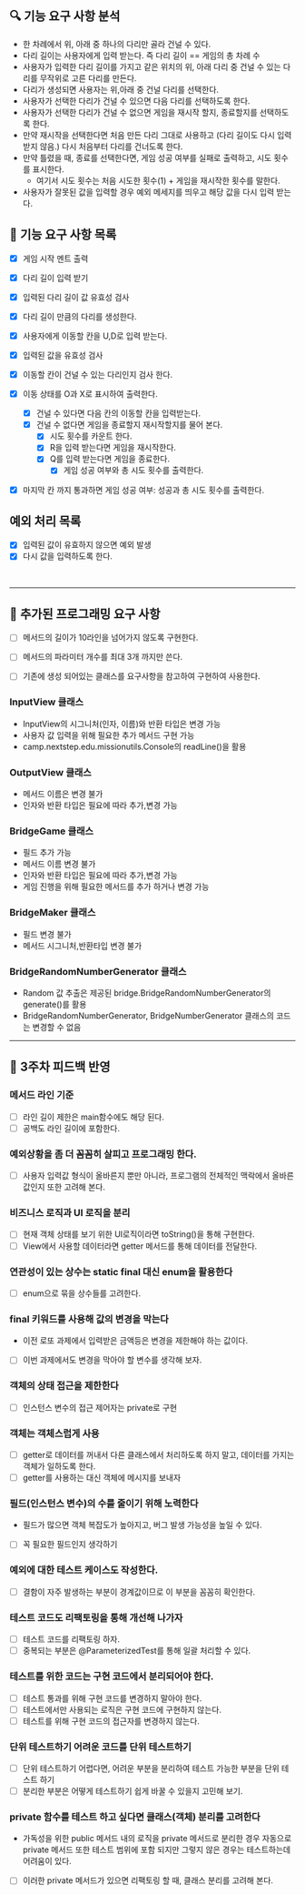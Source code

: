 


## 🔍 기능 요구 사항 분석

- 한 차례에서 위, 아래 중 하나의 다리만 골라 건널 수 있다.
- 다리 길이는 사용자에게 입력 받는다. 즉 다리 길이 == 게임의 총 차례 수
- 사용자가 입력한 다리 길이를 가지고 같은 위치의 위, 아래 다리 중 건널 수 있는 다리를 무작위로 고른 다리를 만든다.
- 다리가 생성되면 사용자는 위,아래 중 건널 다리를 선택한다.
- 사용자가 선택한 다리가 건널 수 있으면 다음 다리를 선택하도록 한다.
- 사용자가 선택한 다리가 건널 수 없으면 게임을 재시작 할지, 종료할지를 선택하도록 한다.
- 만약 재시작을 선택한다면 처음 만든 다리 그대로 사용하고 (다리 길이도 다시 입력받지 않음.) 다시 처음부터 다리를 건너도록 한다.
- 만약 틀렸을 때, 종료를 선택한다면, 게임 성공 여부를 실패로 출력하고, 시도 횟수를 표시한다.
    - 여기서 시도 횟수는 처음 시도한 횟수(1) + 게임을 재시작한 횟수를 말한다.
- 사용자가 잘못된 값을 입력할 경우 예외 메세지를 띄우고 해당 값을 다시 입력 받는다.


## 🚦 기능 요구 사항 목록

+ [x] 게임 시작 멘트 출력
+ [x] 다리 길이 입력 받기
+ [x] 입력된 다리 길이 값 유효성 검사
+ [x] 다리 길이 만큼의 다리를 생성한다.
+ [x] 사용자에게 이동할 칸을 U,D로 입력 받는다.
+ [x] 입력된 값을 유효성 검사
+ [x] 이동할 칸이 건널 수 있는 다리인지 검사 한다.
+ [x] 이동 상태를 O과 X로 표시하여 출력한다.
    + [x] 건널 수 있다면 다음 칸의 이동할 칸을 입력받는다.
    + [x] 건널 수 없다면 게임을 종료할지 재시작할지를 물어 본다.
        + [x] 시도 횟수를 카운트 한다.
        + [x] R을 입력 받는다면 게임을 재시작한다.
        + [x] Q를 입력 받는다면 게임을 종료한다.
            + [x] 게임 성공 여부와 총 시도 횟수를 출력한다.
+ [x] 마지막 칸 까지 통과하면 게임 성공 여부: 성공과 총 시도 횟수를 출력한다.


## 예외 처리 목록
+ [x] 입력된 값이 유효하지 않으면 예외 발생
+ [x] 다시 값을 입력하도록 한다.

<br/>
<hr/>

## 🌊 추가된 프로그래밍 요구 사항

+ [ ] 메서드의 길이가 10라인을 넘어가지 않도록 구현한다.
+ [ ] 메서드의 파라미터 개수를 최대 3개 까지만 쓴다.
+ [ ] 기존에 생성 되어있는 클래스를 요구사항을 참고하여 구현하여 사용한다.


### InputView 클래스

- InputView의 시그니처(인자, 이름)와 반환 타입은 변경 가능
- 사용자 값 입력을 위해 필요한 추가 메서드 구현 가능
- camp.nextstep.edu.missionutils.Console의 readLine()을 활용

### OutputView 클래스

- 메서드 이름은 변경 불가
- 인자와 반환 타입은 필요에 따라 추가,변경 가능


### BridgeGame 클래스

- 필드 추가 가능
- 메서드 이름 변경 불가
- 인자와 반환 타입은 필요에 따라 추가,변경 가능
- 게임 진행을 위해 필요한 메서드를 추가 하거나 변경 가능

### BridgeMaker 클래스

- 필드 변경 불가
- 메서드 시그니처,반환타입 변경 불가

### BridgeRandomNumberGenerator 클래스

- Random 값 추출은 제공된 bridge.BridgeRandomNumberGenerator의 generate()를 활용
- BridgeRandomNumberGenerator, BridgeNumberGenerator 클래스의 코드는 변경할 수 없음


<hr/>

## 🚀 3주차 피드백 반영

### 메서드 라인 기준
+ [ ] 라인 길이 제한은 main함수에도 해당 된다. 
+ [ ] 공백도 라인 길이에 포함한다.

### 예외상황을 좀 더 꼼꼼히 살피고 프로그래밍 한다.
+ [ ] 사용자 입력값 형식이 올바른지 뿐만 아니라, 프로그램의 전체적인 맥락에서 올바른 값인지 또한 고려해 본다.

### 비즈니스 로직과 UI 로직을 분리
+ [ ] 현재 객체 상태를 보기 위한 UI로직이라면 toString()을 통해 구현한다.
+ [ ] View에서 사용할 데이터라면 getter 메서드를 통해 데이터를 전달한다.

### 연관성이 있는 상수는 static final 대신 enum을 활용한다
+ [ ] enum으로 묶을 상수들를 고려한다.

### final 키워드를 사용해 값의 변경을 막는다
- 이전 로또 과제에서 입력받은 금액등은 변경을 제한해야 하는 값이다.
+ [ ] 이번 과제에서도 변경을 막아야 할 변수를 생각해 보자.

### 객체의 상태 접근을 제한한다
+ [ ] 인스턴스 변수의 접근 제어자는 private로 구현

### 객체는 객체스럽게 사용
+ [ ] getter로 데이터를 꺼내서 다른 클래스에서 처리하도록 하지 말고, 데이터를 가지는 객체가 일하도록 한다.
+ [ ] getter를 사용하는 대신 객체에 메시지를 보내자

### 필드(인스턴스 변수)의 수를 줄이기 위해 노력한다
- 필드가 많으면 객체 복잡도가 높아지고, 버그 발생 가능성을 높일 수 있다.
+ [ ] 꼭 필요한 필드인지 생각하기


### 예외에 대한 테스트 케이스도 작성한다.
+ [ ] 결함이 자주 발생하는 부분이 경계값이므로 이 부분을 꼼꼼히 확인한다.

### 테스트 코드도 리팩토링을 통해 개선해 나가자
+ [ ] 테스트 코드를 리팩토링 하자.
+ [ ] 중복되는 부분은 @ParameterizedTest를 통해 일괄 처리할 수 있다.

### 테스트를 위한 코드는 구현 코드에서 분리되어야 한다.
+ [ ] 테스트 통과를 위해 구현 코드를 변경하지 말아야 한다.
+ [ ] 테스트에서만 사용되는 로직은 구현 코드에 구현하지 않는다.
+ [ ] 테스트를 위해 구현 코드의 접근자를 변경하지 않는다.

### 단위 테스트하기 어려운 코드를 단위 테스트하기
+ [ ] 단위 테스트하기 어렵다면, 어려운 부분을 분리하여 테스트 가능한 부분을 단위 테스트 하기
+ [ ] 분리한 부분은 어떻게 테스트하기 쉽게 바꿀 수 있을지 고민해 보기.

### private 함수를 테스트 하고 싶다면 클래스(객체) 분리를 고려한다
- 가독성을 위한 public 메서드 내의 로직을 private 메서드로 분리한 경우 자동으로 private 메서드 또한 테스트 범위에 포함 되지만 그렇지 않은 경우는 테스트하는데 어려움이 있다.
+ [ ] 이러한 private 메서드가 있으면 리팩토링 할 때, 클래스 분리를 고려해 본다.